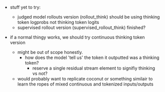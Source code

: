- stuff yet to try:
    - judged model rollouts version (rollout_think) should be using thinking token logprobs not thinking token logits
    - supervised rollout version (supervised_rollout_think) finished?

- if a normal thingy works, we should try continuous thinking token version
    - might be out of scope honestly.
        - how does the model 'tell us' the token it outputted was a thinking token?
            - reserve a single residual stream element to signifiy thinking vs not?
    - would probably want to replicate coconut or something similair to learn the ropes of mixed continuous and tokenized inputs/outputs
